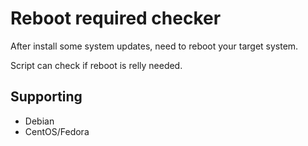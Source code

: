 # Reboot required checker

After install some system updates, need to reboot your target system.

Script can check if reboot is relly needed.

## Supporting

* Debian
* CentOS/Fedora